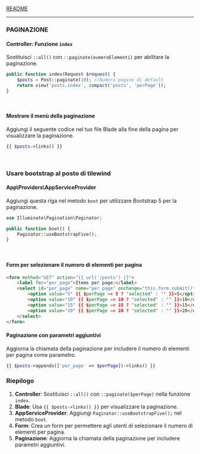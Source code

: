 [README](../README.md)<br>

---

### PAGINAZIONE

#### Controller: Funzione `index`

Sostituisci `::all()` con `::paginate(numeroElementi)` per abilitare la paginazione.

```php
public function index(Request $request) {
    $posts = Post::paginate(10); //Numero pagine di default
    return view('posts.index', compact('posts', 'perPage'));
}
```
<br>

#### Mostrare il menù della paginazione

Aggiungi il seguente codice nel tuo file Blade alla fine della pagina per visualizzare la paginazione.

```php
{{ $posts->links() }}
```
<br>

### Usare bootstrap al posto di tilewind
#### App\Providers\AppServiceProvider

Aggiungi questa riga nel metodo `boot` per utilizzare Bootstrap 5 per la paginazione.

```php
use Illuminate\Pagination\Paginator;

public function boot() {
    Paginator::useBootstrapFive();
}
```
<br>

#### Form per selezionare il numero di elementi per pagina

```html
<form method="GET" action="{{ url('/posts') }}">
    <label for="per_page">Items per page:</label>
    <select id="per_page" name="per_page" onchange="this.form.submit()">
        <option value="5" {{ $perPage == 5 ? 'selected' : '' }}>5</option>
        <option value="10" {{ $perPage == 10 ? 'selected' : '' }}>10</option>
        <option value="15" {{ $perPage == 15 ? 'selected' : '' }}>15</option>
        <option value="20" {{ $perPage == 20 ? 'selected' : '' }}>20</option>
    </select>
</form>
```

#### Paginazione con parametri aggiuntivi

Aggiorna la chiamata della paginazione per includere il numero di elementi per pagina come parametro.

```php
{{ $posts->appends(['per_page' => $perPage])->links() }}
```

### Riepilogo

1. **Controller**: Sostituisci `::all()` con `::paginate($perPage)` nella funzione `index`.
2. **Blade**: Usa `{{ $posts->links() }}` per visualizzare la paginazione.
3. **AppServiceProvider**: Aggiungi `Paginator::useBootstrapFive();` nel metodo `boot`.
4. **Form**: Crea un form per permettere agli utenti di selezionare il numero di elementi per pagina.
5. **Paginazione**: Aggiorna la chiamata della paginazione per includere parametri aggiuntivi.